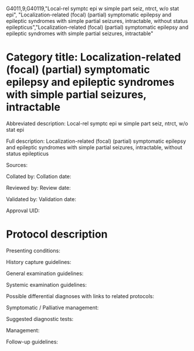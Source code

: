 G4011,9,G40119,"Local-rel symptc epi w simple part seiz, ntrct, w/o stat epi", "Localization-related (focal) (partial) symptomatic epilepsy and epileptic syndromes with simple partial seizures, intractable, without status epilepticus","Localization-related (focal) (partial) symptomatic epilepsy and epileptic syndromes with simple partial seizures, intractable"
# Category title: Localization-related (focal) (partial) symptomatic epilepsy and epileptic syndromes with simple partial seizures, intractable

Abbreviated description: Local-rel symptc epi w simple part seiz, ntrct, w/o stat epi

Full description: Localization-related (focal) (partial) symptomatic epilepsy and epileptic syndromes with simple partial seizures, intractable, without status epilepticus

Sources:

Collated by:
Collation date:

Reviewed by:
Review date:

Validated by:
Validation date:

Approval UID:

# Protocol description

Presenting conditions:

History capture guidelines:

General examination guidelines:

Systemic examination guidelines:

Possible differential diagnoses with links to related protocols:

Symptomatic / Palliative management:

Suggested diagnostic tests:

Management:

Follow-up guidelines:
